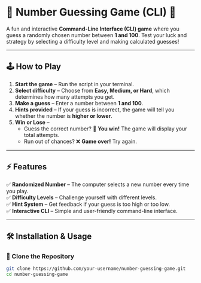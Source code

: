 # 🎯 Number Guessing Game (CLI) 🎲  

A fun and interactive **Command-Line Interface (CLI) game** where you guess a randomly chosen number between **1 and 100**. Test your luck and strategy by selecting a difficulty level and making calculated guesses!  

---

## 🕹️ How to Play  

1. **Start the game** – Run the script in your terminal.  
2. **Select difficulty** – Choose from **Easy, Medium, or Hard**, which determines how many attempts you get.  
3. **Make a guess** – Enter a number between **1 and 100**.  
4. **Hints provided** – If your guess is incorrect, the game will tell you whether the number is **higher or lower**.  
5. **Win or Lose** –  
   - Guess the correct number? 🎉 **You win!** The game will display your total attempts.  
   - Run out of chances? ❌ **Game over!** Try again.  

---

## ⚡ Features  

✅ **Randomized Number** – The computer selects a new number every time you play.  
✅ **Difficulty Levels** – Challenge yourself with different levels.  
✅ **Hint System** – Get feedback if your guess is too high or too low.  
✅ **Interactive CLI** – Simple and user-friendly command-line interface.  

---

## 🛠 Installation & Usage  

### 🔹 Clone the Repository  
```bash
git clone https://github.com/your-username/number-guessing-game.git
cd number-guessing-game

